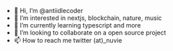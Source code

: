 - 👋 Hi, I’m @antiidlecoder
- 👀 I’m interested in nextjs, blockchain, nature, music
- 🌱 I’m currently learning typescript and more
- 💞️ I’m looking to collaborate on a open source project
- 📫 How to reach me twitter (at)_nuvie
